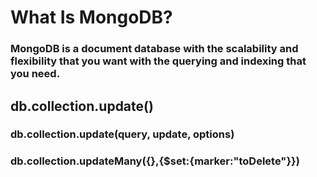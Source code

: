 # What Is MongoDB?
### MongoDB is a document database with the scalability and flexibility that you want with the querying and indexing that you need.

## db.collection.update()
### db.collection.update(query, update, options)
### db.collection.updateMany({},{$set:{marker:"toDelete"}})
